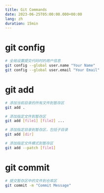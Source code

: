 ```yaml
---
title: Git Commands
date: 2023-06-25T05:00:00.000+00:00
lang: zh
duration: 15min
---
```


# git config

```bash
# 全局设置提交代码时的用户信息
git config --global user.name "Your Name"
git config --global user.email "Your Email"
```

# git add

```bash
# 添加当前目录的所有文件到暂存区
git add .

# 添加指定文件到暂存区
git add [file1] [file2] ...

# 添加指定目录到暂存区，包括子目录
git add [dir]

# 添加指定文件模式到暂存区
git add --patch [file1]
```

# git commit

```bash
# 提交暂存区中的文件到仓库区
git commit -m "Commit Message"
```

